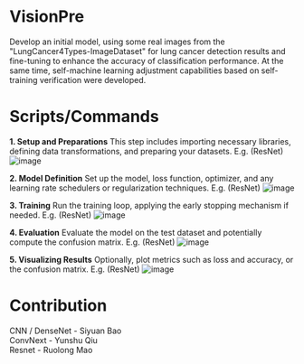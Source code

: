 # VisionPre
Develop an initial model, using some real images from the "LungCancer4Types-ImageDataset" for lung cancer detection results and fine-tuning to enhance the accuracy of classification performance. At the same time, self-machine learning adjustment capabilities based on self-training verification were developed.

# Scripts/Commands
**1. Setup and Preparations**
This step includes importing necessary libraries, defining data transformations, and preparing your datasets.
E.g. (ResNet)
![image](https://github.com/RuolongMao/VisionPre/assets/94766074/5eccd95b-5110-4d38-8064-4ea474ad40be)

**2. Model Definition**
Set up the model, loss function, optimizer, and any learning rate schedulers or regularization techniques.
E.g. (ResNet)
![image](https://github.com/RuolongMao/VisionPre/assets/94766074/bef9e3e5-4d2d-4aa5-ae3d-cfb32a2acb63)

**3. Training**
Run the training loop, applying the early stopping mechanism if needed.
E.g. (ResNet)
![image](https://github.com/RuolongMao/VisionPre/assets/94766074/9008bfbb-69bf-44ee-a12a-d7331d40c7be)

**4. Evaluation**
Evaluate the model on the test dataset and potentially compute the confusion matrix.
E.g. (ResNet)
![image](https://github.com/RuolongMao/VisionPre/assets/94766074/b2049b24-154c-4a90-ad82-d2c74e7e8c8a)


**5. Visualizing Results**
Optionally, plot metrics such as loss and accuracy, or the confusion matrix.
E.g. (ResNet)
![image](https://github.com/RuolongMao/VisionPre/assets/94766074/a5809ad2-63ef-4654-b60b-a298950d76b7)

# Contribution
CNN / DenseNet - Siyuan Bao  
ConvNext - Yunshu Qiu  
Resnet - Ruolong Mao  
